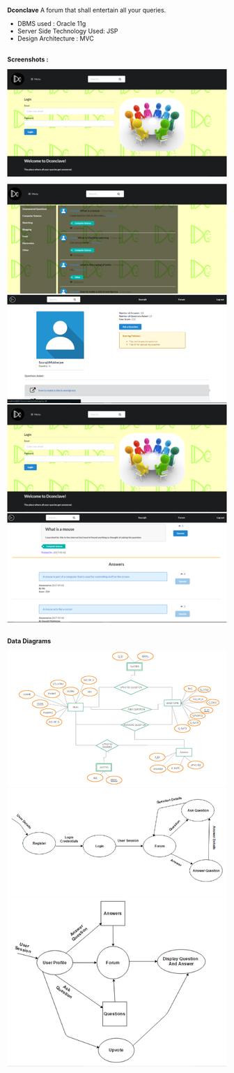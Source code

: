 **Dconclave**
A forum that shall entertain all your queries.

 - DBMS used : Oracle 11g
 - Server Side Technology Used: JSP
 - Design Architecture : MVC <br>

<br><b>Screenshots :</b><br>

![Login Page](/screenshots/1.png?raw=true "Login Page")<br>

![Forum Page](/screenshots/Forum.png?raw=true "Forum Page")<br>
![Profile Page](/screenshots/profile.png?raw=true "Profile Page")<br>
![Register Page](/screenshots/1.png?raw=true "Register Page")<br>
![View Question Page](/screenshots/viewquestion.png?raw=true "View Question Page")<br>



<br><b>Data Diagrams</b></br>


![ER Diagram](/screenshots/ER_diagram.png?raw=true "ER Diagram")<br>
![DFD Level 1](/screenshots/dfd_lv_1.png?raw=true "DFD Level 1")<br>
![DFD Level 2](/screenshots/dfd_lv_2.png?raw=true "DFD Level 2")<br>